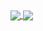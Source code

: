 <a href="https://github.com/anuraghazra/github-readme-stats">
  <img align="center" src="https://github-readme-stats.vercel.app/api?username=SkyeTheDemon&show_icons=true&bg_color=DEG,d5187f,c5298a,b33693,9f3f9a&line_height=26&title_color=FFFFFF&icon_color=FFFFFF&text_color=FFFFFF&hide_border" />
</a>
<a href="https://github.com/anuraghazra/github-readme-stats">
  <img align="center" src="https://github-readme-stats.vercel.app/api/top-langs/?username=SkyeTheDemon&bg_color=DEG,9f3f9a,8b479d&title_color=FFFFFF&icon_color=FFFFFF&text_color=FFFFFF&hide_border" />
</a>
